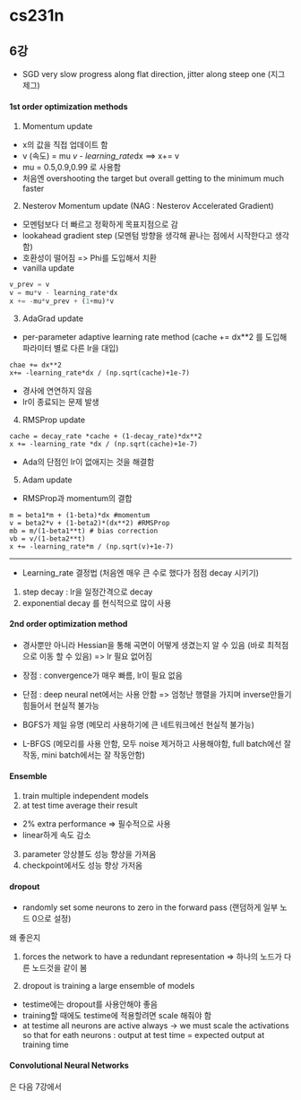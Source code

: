 # cs231n
## 6강

- SGD very slow progress along flat direction, jitter along steep one (지그제그)

#### 1st order optimization methods

1. Momentum update
- x의 값을 직접 업데이트 함
- v (속도) = mu *v - learning_rate*dx ==> x+= v
- mu = 0.5,0.9,0.99 로 사용함
- 처음엔 overshooting the target but overall getting to the minimum much faster

2. Nesterov Momentum update (NAG : Nesterov Accelerated Gradient)
- 모멘텀보다 더 빠르고 정확하게 목표지점으로 감
- lookahead gradient step (모멘텀 방향을 생각해 끝나는 점에서 시작한다고 생각함)
- 호환성이 떨어짐 => Phi를 도입해서 치환
- vanilla update
```python
v_prev = v
v = mu*v - learning_rate*dx
x += -mu*v_prev + (1+mu)*v
```
3. AdaGrad update
- per-parameter adaptive learning rate method (cache += dx**2 를 도입해 파라미터 별로 다른 lr을 대입)
```
chae += dx**2
x+= -learning_rate*dx / (np.sqrt(cache)+1e-7)
```
- 경사에 연연하지 않음
- lr이 종료되는 문제 발생

4. RMSProp update
```
cache = decay_rate *cache + (1-decay_rate)*dx**2
x += -learning_rate *dx / (np.sqrt(cache)+1e-7)
```
- Ada의 단점인 lr이 없애지는 것을 해결함

5. Adam update
- RMSProp과 momentum의 결합
```
m = beta1*m + (1-beta)*dx #momentum
v = beta2*v + (1-beta2)*(dx**2) #RMSProp
mb = m/(1-beta1**t) # bias correction
vb = v/(1-beta2**t)
x += -learning_rate*m / (np.sqrt(v)+1e-7)
```

___

- Learning_rate 결정법 (처음엔 매우 큰 수로 했다가 점점 decay 시키기)
1. step decay : lr을 일정간격으로 decay
2. exponential decay 를 현식적으로 많이 사용

#### 2nd order optimization method
- 경사뿐만 아니라 Hessian을 통해 곡면이 어떻게 생겼는지 알 수 있음 (바로 최적점으로 이동 할 수 있음)
=> lr 필요 없어짐

- 장점 : convergence가 매우 빠름, lr이 필요 없음
- 단점 : deep neural net에서는 사용 안함 => 엄청난 행렬을 가지며 inverse만들기 힘들어서 현실적 불가능

- BGFS가 제일 유명 (메모리 사용하기에 큰 네트워크에선 현실적 불가능)

- L-BFGS (메모리를 사용 안함, 모두 noise 제거하고 사용해야함, full batch에선 잘 작동, mini batch에서는 잘 작동안함)

#### Ensemble
1. train multiple independent models
2. at test time average their result

- 2% extra performance => 필수적으로 사용
- linear하게 속도 감소

3. parameter 앙상블도 성능 향상을 가져옴
4. checkpoint에서도 성능 향상 가저옴

#### dropout
- randomly set some neurons to zero in the forward pass (랜덤하게 일부 노드 0으로 설정)

왜 좋은지
1. forces the network to have a redundant representation
=> 하나의 노드가 다른 노드것을 같이 봄

2. dropout is training a large ensemble of models

- testime에는 dropout를 사용안해야 좋음
- training할 때에도 testime에 적용할려면 scale 해줘야 함
- at testime all neurons are active always -> we must scale the activations so that for eath neurons : output at test time = expected output at training time


#### Convolutional Neural Networks
은 다음 7강에서
